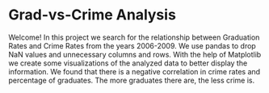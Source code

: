 # Grad-vs-Crime Analysis
Welcome!
In this project we search for the relationship between Graduation Rates and Crime Rates from the years 2006-2009. We use pandas to drop NaN values and unnecessary columns and rows. With the help of Matplotlib we create some visualizations of the analyzed data to better display the information. We found that there is a negative correlation in crime rates and percentage of graduates. The more graduates there are, the less crime is.
